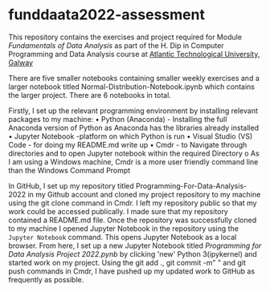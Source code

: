 # funddaata2022-assessment

This repository contains the exercises and project required for Module *Fundamentals of Data Analysis* as part of the H. Dip in Computer Programming and Data Analysis course at <a href="https://www.gmit.ie" target="_top">Atlantic Technological University, Galway</a>


There are five smaller notebooks containing smaller weekly exercises and a larger notebook titled Normal-Distribution-Notebook.ipynb which contains the larger project.  There are 6 notebooks in total. 

Firstly, I set up the relevant programming environment by installing relevant packages to my machine:
•	Python (Anaconda) - Installing the full Anaconda version of Python as Anaconda has the libraries already installed
•	Jupyter Notebook -platform on which Python is run
•	Visual Studio (VS) Code - for doing my README.md write up
•	Cmdr - to Navigate through directories and to open Jupyter notebook within the required Directory
o	As I am using a Windows machine, Cmdr is a more user friendly command line than the Windows Command Prompt


In GitHub, I set up my repository titled Programming-For-Data-Analysis-2022 in my Github account and cloned my project repository to my machine using the git clone command in Cmdr. I left my repository public so that my work could be accessed publically. I made sure that my repository contained a README.md file.
Once the repository was successfully cloned to my machine I opened Jupyter Notebook in the repository using the ``Jupyter Notebook`` command. This opens Jupyter Notebook as a local browser.
From here, I set up a new Jupyter Notebook titled *Programming for Data Analysis Project 2022.pynb* by clicking 'new' Python 3(ipykernel) and started work on my project.
Using the git add ., git commit -m" " and git push commands in Cmdr, I have pushed up my updated work to GitHub as frequently as possible.
